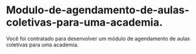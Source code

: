 # Modulo-de-agendamento-de-aulas-coletivas-para-uma-academia.
Você foi contratado para desenvolver um módulo de agendamento de aulas coletivas para uma academia.
